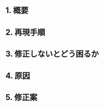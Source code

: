 <!-- あくまでテンプレートなので必ずしもすべての項目を埋めなくてよい -->

<!-- 不具合のテンプレート -->
## 1. 概要
## 2. 再現手順
## 3. 修正しないとどう困るか
## 4. 原因
## 5. 修正案
